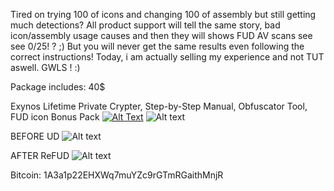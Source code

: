 Tired on trying 100 of icons and changing 100 of assembly but still getting much detections?
All product support will tell the same story, bad icon/assembly usage causes and then they will shows FUD AV scans see see 0/25! ? ;)
But you will never get the same results even following the correct instructions!
Today, i am actually selling my experience and not TUT aswell. GWLS ! :)


Package includes: 40$

Exynos Lifetime Private Crypter,
Step-by-Step Manual,
Obfuscator Tool,
FUD icon Bonus Pack
[![Alt Text](https://i.imgur.com/TKrSod8.jpg)](https://selly.gg/p/df612125)
![Alt text](https://i.imgur.com/TKrSod8.jpg)

BEFORE UD
![Alt text](https://antiscan.me/images/result/d4954b1d33e54c604a8ddab3ea79abd9.png)

AFTER ReFUD
![Alt text](https://antiscan.me/images/result/8ccc3ec4fb9328754e7b9aff7cc7a31a.png)


Bitcoin: 1A3a1p22EHXWq7muYZc9rGTmRGaithMnjR

